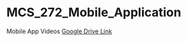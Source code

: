 # MCS_272_Mobile_Application
Mobile App Videos [Google Drive Link](https://drive.google.com/drive/folders/1Nxtx9zwjNqWA4AhdVYqWlZE7sYJwG5uu?usp=sharing) 

